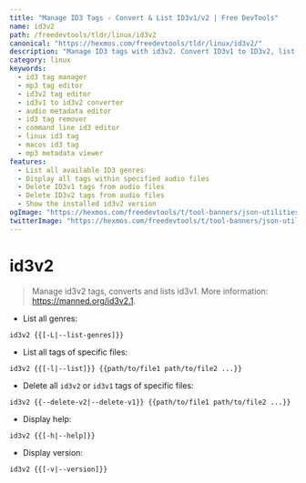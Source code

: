 ```yaml
---
title: "Manage ID3 Tags - Convert & List ID3v1/v2 | Free DevTools"
name: id3v2
path: /freedevtools/tldr/linux/id3v2
canonical: "https://hexmos.com/freedevtools/tldr/linux/id3v2/"
description: "Manage ID3 tags with id3v2. Convert ID3v1 to ID3v2, list tag information, and delete tags easily. Free online tool, no registration required."
category: linux
keywords:
  - id3 tag manager
  - mp3 tag editor
  - id3v2 tag editor
  - id3v1 to id3v2 converter
  - audio metadata editor
  - id3 tag remover
  - command line id3 editor
  - linux id3 tag
  - macos id3 tag
  - mp3 metadata viewer
features:
  - List all available ID3 genres
  - Display all tags within specified audio files
  - Delete ID3v1 tags from audio files
  - Delete ID3v2 tags from audio files
  - Show the installed id3v2 version
ogImage: "https://hexmos.com/freedevtools/t/tool-banners/json-utilities-banner.png"
twitterImage: "https://hexmos.com/freedevtools/t/tool-banners/json-utilities-banner.png"
---
```


# id3v2

> Manage id3v2 tags, converts and lists id3v1.
> More information: <https://manned.org/id3v2.1>.

- List all genres:

`id3v2 {{[-L|--list-genres]}}`

- List all tags of specific files:

`id3v2 {{[-l|--list]}} {{path/to/file1 path/to/file2 ...}}`

- Delete all `id3v2` or `id3v1` tags of specific files:

`id3v2 {{--delete-v2|--delete-v1}} {{path/to/file1 path/to/file2 ...}}`

- Display help:

`id3v2 {{[-h|--help]}}`

- Display version:

`id3v2 {{[-v|--version]}}`
